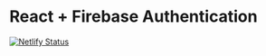 # React + Firebase Authentication

[![Netlify Status](https://api.netlify.com/api/v1/badges/988381e4-5ffa-4a63-be63-0379f2d69339/deploy-status)](https://app.netlify.com/sites/cauth/deploys)
